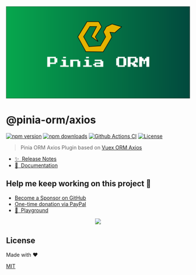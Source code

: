 [![Pinia ORM banner](./.github/assets/banner.png)](https://github.com/storm-tail/pinia-orm)

# @pinia-orm/axios

[![npm version][npm-version-src]][npm-version-href]
[![npm downloads][npm-downloads-src]][npm-downloads-href]
[![Github Actions CI][github-actions-ci-src]][github-actions-ci-href]
[![License][license-src]][license-href]

> Pinia ORM Axios Plugin based on [Vuex ORM Axios](https://github.com/vuex-orm/axios)

- [✨ &nbsp;Release Notes](https://pinia-orm.codedredd.de/changelog)
- [📖 &nbsp;Documentation](https://pinia-orm.codedredd.de)

## Help me keep working on this project 💚

- [Become a Sponsor on GitHub](https://github.com/sponsors/codedredd)
- [One-time donation via PayPal](https://paypal.me/dredd1984)
- [👾 &nbsp;Playground](https://pinia-orm-play.codedredd.de)

<p align="center">
  <a href="https://pinia-orm.codedredd.de/sponsorkit/sponsors.png">
    <img src='https://pinia-orm.codedredd.de/sponsorkit/sponsors.svg'/>
  </a>
</p>

## License

Made with ❤️

[MIT](http://opensource.org/licenses/MIT)

[npm-version-src]: https://img.shields.io/npm/v/@pinia-orm/axios/latest.svg
[npm-version-href]: https://npmjs.com/package/@pinia-orm/axios
[npm-downloads-src]: https://img.shields.io/npm/dm/@pinia-orm/axios.svg
[npm-downloads-href]: https://npmjs.com/package/@pinia-orm/axios
[github-actions-ci-src]: https://github.com/codedredd/pinia-orm/actions/workflows/build.yml/badge.svg
[github-actions-ci-href]: https://github.com/codedredd/pinia-orm/actions?query=workflow%3Abuild
[license-src]: https://img.shields.io/npm/l/@pinia-orm/axios.svg
[license-href]: https://npmjs.com/package/@pinia-orm/axios

